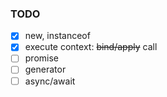
### TODO
- [x] new, instanceof
- [x] execute context: ~~bind/apply~~ call
- [ ] promise
- [ ] generator
- [ ] async/await
